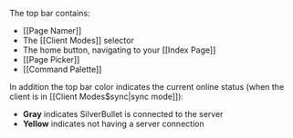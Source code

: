 The top bar contains:

* [[Page Namer]]
* The [[Client Modes]] selector
* The home button, navigating to your [[Index Page]]
* [[Page Picker]]
* [[Command Palette]]

In addition the top bar color indicates the current online status (when the client is in [[Client Modes$sync|sync mode]]):

* **Gray** indicates SilverBullet is connected to the server
* **Yellow** indicates not having a server connection